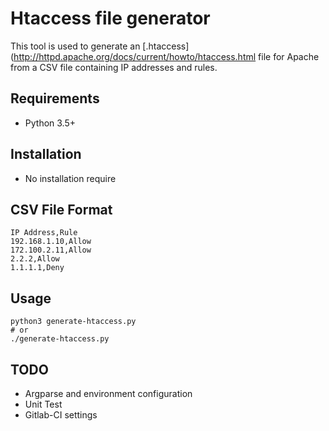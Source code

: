 # Htaccess file generator

This tool is used to generate an [.htaccess](http://httpd.apache.org/docs/current/howto/htaccess.html file for Apache from a CSV file containing IP addresses and rules.

## Requirements

- Python 3.5+

## Installation

- No installation require

## CSV File Format

```csv
IP Address,Rule
192.168.1.10,Allow
172.100.2.11,Allow
2.2.2,Allow
1.1.1.1,Deny
```

## Usage

```shell
python3 generate-htaccess.py
# or
./generate-htaccess.py
```

## TODO

- Argparse and environment configuration
- Unit Test
- Gitlab-CI settings
